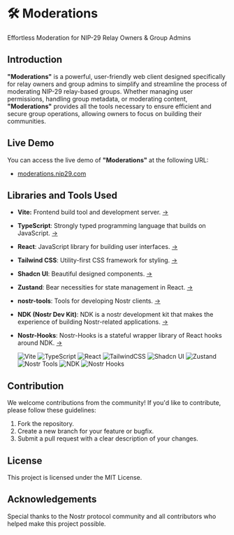 # 🛠️ Moderations

Effortless Moderation for NIP-29 Relay Owners & Group Admins

## Introduction

**"Moderations"** is a powerful, user-friendly web client designed specifically for relay owners and group admins to simplify and streamline the process of moderating NIP-29 relay-based groups. Whether managing user permissions, handling group metadata, or moderating content, **"Moderations"** provides all the tools necessary to ensure efficient and secure group operations, allowing owners to focus on building their communities.


## Live Demo

You can access the live demo of **"Moderations"** at the following URL:

- [moderations.nip29.com](https://moderations.nip29.com)


## Libraries and Tools Used

- **Vite:** Frontend build tool and development server. [→](https://github.com/vitejs/vite)
- **TypeScript**: Strongly typed programming language that builds on JavaScript. [→](https://github.com/microsoft/TypeScript)
- **React**: JavaScript library for building user interfaces. [→](https://github.com/facebook/react)
- **Tailwind CSS**: Utility-first CSS framework for styling. [→](https://github.com/tailwindlabs/tailwindcss)
- **Shadcn UI**: Beautiful designed components. [→](https://github.com/shadcn-ui/ui)
- **Zustand**: Bear necessities for state management in React. [→](https://github.com/pmndrs/zustand)
- **nostr-tools**: Tools for developing Nostr clients. [→](https://github.com/nbd-wtf/nostr-tools)
- **NDK (Nostr Dev Kit)**: NDK is a nostr development kit that makes the experience of building Nostr-related applications. [→](https://github.com/nostr-dev-kit/ndk)
- **Nostr-Hooks**: Nostr-Hooks is a stateful wrapper library of React hooks around NDK. [→](https://github.com/ostyjs/nostr-hooks)

  ![Vite](https://img.shields.io/badge/vite-%23646CFF.svg?style=for-the-badge&logo=vite&logoColor=white)
  ![TypeScript](https://img.shields.io/badge/typescript-%23007ACC.svg?style=for-the-badge&logo=typescript&logoColor=white)
  ![React](https://img.shields.io/badge/react-%2320232a.svg?style=for-the-badge&logo=react&logoColor=%2361DAFB)
  ![TailwindCSS](https://img.shields.io/badge/tailwindcss-%2338B2AC.svg?style=for-the-badge&logo=tailwind-css&logoColor=white)
  ![Shadcn UI](https://img.shields.io/badge/Shadcn%20UI-%23FF0080.svg?style=for-the-badge&logoColor=white)
  ![Zustand](https://img.shields.io/badge/zustand-%235A67D8.svg?style=for-the-badge&logoColor=white)
  ![Nostr Tools](https://img.shields.io/badge/nostr-tools-%23FF0080.svg?style=for-the-badge&logoColor=white)
  ![NDK](https://img.shields.io/badge/NDK-%23B266FF.svg?style=for-the-badge&logoColor=white)
  ![Nostr Hooks](https://img.shields.io/badge/Nostr%20Hooks-%2300CC66.svg?style=for-the-badge&logoColor=white)

## Contribution

We welcome contributions from the community! If you'd like to contribute, please follow these guidelines:

1. Fork the repository.
2. Create a new branch for your feature or bugfix.
3. Submit a pull request with a clear description of your changes.

## License

This project is licensed under the MIT License.

## Acknowledgements

Special thanks to the Nostr protocol community and all contributors who helped make this project possible.

